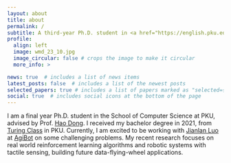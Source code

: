 ```yaml
---
layout: about
title: about
permalink: /
subtitle: A third-year Ph.D. student in <a href="https://english.pku.edu.cn/">Peking University (PKU)</a>.
profile:
  align: left
  image: wmd_23_10.jpg
  image_circular: false # crops the image to make it circular
  more_info: >

news: true  # includes a list of news items
latest_posts: false  # includes a list of the newest posts
selected_papers: true # includes a list of papers marked as "selected={true}"
social: true  # includes social icons at the bottom of the page
---
```

I am a final year Ph.D. student in the School of Computer Science at PKU, advised by Prof. [Hao Dong](https://cfcs.pku.edu.cn/english/people/faculty/haodong/index.htm).
I received my bachelor degree in 2021, from [Turing Class](https://cfcs.pku.edu.cn/english/research/turingprogram/introduction1/index.htm) in PKU.
Currently, I am excited to be working with [Jianlan Luo](https://people.eecs.berkeley.edu/~jianlanluo/) at [AgiBot](https://www.agibot.com/) on some challenging problems.
My recent research focuses on real world reinforcement learning algorithms and robotic systems with tactile sensing, building future data-flying-wheel applications.
